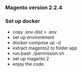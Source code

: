 ### Magento version 2.2.4
### Set up docker
- copy .env-dist > .env
- set up environtment 
- docker-compose up -d
- extract magento2 to folder app
- run bash ./permission.sh
- set up magento 2
- enjoy the code.
